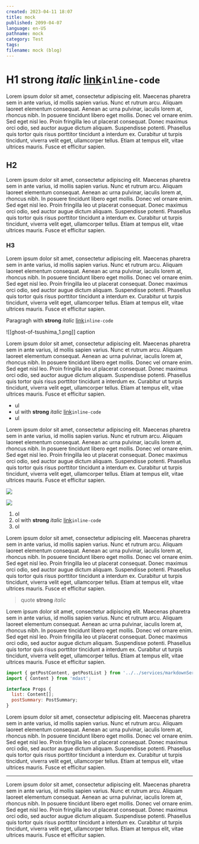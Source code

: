 ```yaml
---
created: 2023-04-11 18:07
title: mock
published: 2099-04-07
language: en-US
pathname: mock
category: Test
tags:
filename: mock (blog)
---
```


# H1 **strong** *italic* [link](https://google.com)`inline-code`

Lorem ipsum dolor sit amet, consectetur adipiscing elit. Maecenas pharetra sem in ante varius, id mollis sapien varius. Nunc et rutrum arcu. Aliquam laoreet elementum consequat. Aenean ac urna pulvinar, iaculis lorem at, rhoncus nibh. In posuere tincidunt libero eget mollis. Donec vel ornare enim. Sed eget nisl leo. Proin fringilla leo ut placerat consequat. Donec maximus orci odio, sed auctor augue dictum aliquam. Suspendisse potenti. Phasellus quis tortor quis risus porttitor tincidunt a interdum ex. Curabitur ut turpis tincidunt, viverra velit eget, ullamcorper tellus. Etiam at tempus elit, vitae ultrices mauris. Fusce et efficitur sapien.

## H2

Lorem ipsum dolor sit amet, consectetur adipiscing elit. Maecenas pharetra sem in ante varius, id mollis sapien varius. Nunc et rutrum arcu. Aliquam laoreet elementum consequat. Aenean ac urna pulvinar, iaculis lorem at, rhoncus nibh. In posuere tincidunt libero eget mollis. Donec vel ornare enim. Sed eget nisl leo. Proin fringilla leo ut placerat consequat. Donec maximus orci odio, sed auctor augue dictum aliquam. Suspendisse potenti. Phasellus quis tortor quis risus porttitor tincidunt a interdum ex. Curabitur ut turpis tincidunt, viverra velit eget, ullamcorper tellus. Etiam at tempus elit, vitae ultrices mauris. Fusce et efficitur sapien.

### H3

Lorem ipsum dolor sit amet, consectetur adipiscing elit. Maecenas pharetra sem in ante varius, id mollis sapien varius. Nunc et rutrum arcu. Aliquam laoreet elementum consequat. Aenean ac urna pulvinar, iaculis lorem at, rhoncus nibh. In posuere tincidunt libero eget mollis. Donec vel ornare enim. Sed eget nisl leo. Proin fringilla leo ut placerat consequat. Donec maximus orci odio, sed auctor augue dictum aliquam. Suspendisse potenti. Phasellus quis tortor quis risus porttitor tincidunt a interdum ex. Curabitur ut turpis tincidunt, viverra velit eget, ullamcorper tellus. Etiam at tempus elit, vitae ultrices mauris. Fusce et efficitur sapien.

Paragragh with **strong** *italic* [link](https://google.com)`inline-code`

![[ghost-of-tsushima_1.png]]
caption

Lorem ipsum dolor sit amet, consectetur adipiscing elit. Maecenas pharetra sem in ante varius, id mollis sapien varius. Nunc et rutrum arcu. Aliquam laoreet elementum consequat. Aenean ac urna pulvinar, iaculis lorem at, rhoncus nibh. In posuere tincidunt libero eget mollis. Donec vel ornare enim. Sed eget nisl leo. Proin fringilla leo ut placerat consequat. Donec maximus orci odio, sed auctor augue dictum aliquam. Suspendisse potenti. Phasellus quis tortor quis risus porttitor tincidunt a interdum ex. Curabitur ut turpis tincidunt, viverra velit eget, ullamcorper tellus. Etiam at tempus elit, vitae ultrices mauris. Fusce et efficitur sapien.

- ul
- ul with **strong** *italic* [link](https://google.com)`inline-code`
- ul

Lorem ipsum dolor sit amet, consectetur adipiscing elit. Maecenas pharetra sem in ante varius, id mollis sapien varius. Nunc et rutrum arcu. Aliquam laoreet elementum consequat. Aenean ac urna pulvinar, iaculis lorem at, rhoncus nibh. In posuere tincidunt libero eget mollis. Donec vel ornare enim. Sed eget nisl leo. Proin fringilla leo ut placerat consequat. Donec maximus orci odio, sed auctor augue dictum aliquam. Suspendisse potenti. Phasellus quis tortor quis risus porttitor tincidunt a interdum ex. Curabitur ut turpis tincidunt, viverra velit eget, ullamcorper tellus. Etiam at tempus elit, vitae ultrices mauris. Fusce et efficitur sapien.

![](https://www.youtube.com/watch?v=lJIrF4YjHfQ)

![](https://youtu.be/lJIrF4YjHfQ)

1. ol
2. ol with **strong** *italic* [link](https://google.com)`inline-code`
3. ol

Lorem ipsum dolor sit amet, consectetur adipiscing elit. Maecenas pharetra sem in ante varius, id mollis sapien varius. Nunc et rutrum arcu. Aliquam laoreet elementum consequat. Aenean ac urna pulvinar, iaculis lorem at, rhoncus nibh. In posuere tincidunt libero eget mollis. Donec vel ornare enim. Sed eget nisl leo. Proin fringilla leo ut placerat consequat. Donec maximus orci odio, sed auctor augue dictum aliquam. Suspendisse potenti. Phasellus quis tortor quis risus porttitor tincidunt a interdum ex. Curabitur ut turpis tincidunt, viverra velit eget, ullamcorper tellus. Etiam at tempus elit, vitae ultrices mauris. Fusce et efficitur sapien.

> quote **strong** *italic*

Lorem ipsum dolor sit amet, consectetur adipiscing elit. Maecenas pharetra sem in ante varius, id mollis sapien varius. Nunc et rutrum arcu. Aliquam laoreet elementum consequat. Aenean ac urna pulvinar, iaculis lorem at, rhoncus nibh. In posuere tincidunt libero eget mollis. Donec vel ornare enim. Sed eget nisl leo. Proin fringilla leo ut placerat consequat. Donec maximus orci odio, sed auctor augue dictum aliquam. Suspendisse potenti. Phasellus quis tortor quis risus porttitor tincidunt a interdum ex. Curabitur ut turpis tincidunt, viverra velit eget, ullamcorper tellus. Etiam at tempus elit, vitae ultrices mauris. Fusce et efficitur sapien.

```js
import { getPostContent, getPostList } from '../../services/markdownServices';
import { Content } from 'mdast';

interface Props {
  list: Content[];
  postSummary: PostSummary;
}
```

Lorem ipsum dolor sit amet, consectetur adipiscing elit. Maecenas pharetra sem in ante varius, id mollis sapien varius. Nunc et rutrum arcu. Aliquam laoreet elementum consequat. Aenean ac urna pulvinar, iaculis lorem at, rhoncus nibh. In posuere tincidunt libero eget mollis. Donec vel ornare enim. Sed eget nisl leo. Proin fringilla leo ut placerat consequat. Donec maximus orci odio, sed auctor augue dictum aliquam. Suspendisse potenti. Phasellus quis tortor quis risus porttitor tincidunt a interdum ex. Curabitur ut turpis tincidunt, viverra velit eget, ullamcorper tellus. Etiam at tempus elit, vitae ultrices mauris. Fusce et efficitur sapien.

---

Lorem ipsum dolor sit amet, consectetur adipiscing elit. Maecenas pharetra sem in ante varius, id mollis sapien varius. Nunc et rutrum arcu. Aliquam laoreet elementum consequat. Aenean ac urna pulvinar, iaculis lorem at, rhoncus nibh. In posuere tincidunt libero eget mollis. Donec vel ornare enim. Sed eget nisl leo. Proin fringilla leo ut placerat consequat. Donec maximus orci odio, sed auctor augue dictum aliquam. Suspendisse potenti. Phasellus quis tortor quis risus porttitor tincidunt a interdum ex. Curabitur ut turpis tincidunt, viverra velit eget, ullamcorper tellus. Etiam at tempus elit, vitae ultrices mauris. Fusce et efficitur sapien.
